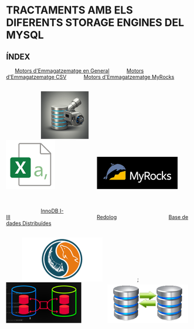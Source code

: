 # TRACTAMENTS AMB ELS DIFERENTS STORAGE ENGINES DEL MYSQL

## ÍNDEX

&nbsp;&nbsp;&nbsp;&nbsp;&nbsp;&nbsp;[Motors d'Emmagatzematge en General](Storage-Engines/)&nbsp;&nbsp;&nbsp;&nbsp;&nbsp;&nbsp;&nbsp;&nbsp;&nbsp;&nbsp;&nbsp;&nbsp;[Motors d'Emmagatzematge CSV](Storage-Engine-CSV/)&nbsp;&nbsp;&nbsp;&nbsp;&nbsp;&nbsp;&nbsp;&nbsp;&nbsp;&nbsp;&nbsp;&nbsp;[Motors d'Emmagatzematge MyRocks](Storage-Engine-MyRocks/)<br><br>

&nbsp;&nbsp;&nbsp;&nbsp;&nbsp;&nbsp;&nbsp;&nbsp;&nbsp;&nbsp;&nbsp;&nbsp;&nbsp;&nbsp;&nbsp;&nbsp;&nbsp;&nbsp;&nbsp;&nbsp;&nbsp;&nbsp;&nbsp;&nbsp;<a href="Storage-Engines/"><img src ="imatges/storage_engine_logo.jpg" width = 130/></a>&nbsp;&nbsp;&nbsp;&nbsp;&nbsp;&nbsp;&nbsp;&nbsp;&nbsp;&nbsp;&nbsp;&nbsp;&nbsp;&nbsp;&nbsp;&nbsp;&nbsp;&nbsp;&nbsp;&nbsp;&nbsp;&nbsp;&nbsp;&nbsp;&nbsp;&nbsp;&nbsp;&nbsp;&nbsp;&nbsp;&nbsp;&nbsp;&nbsp;&nbsp;&nbsp;&nbsp;&nbsp;<a href="Storage-Engine-CSV/"><img src ="imatges/csv_logo.png" width = 134/></a>&nbsp;&nbsp;&nbsp;&nbsp;&nbsp;&nbsp;&nbsp;&nbsp;&nbsp;&nbsp;&nbsp;&nbsp;&nbsp;&nbsp;&nbsp;&nbsp;&nbsp;&nbsp;&nbsp;&nbsp;&nbsp;&nbsp;&nbsp;&nbsp;&nbsp;&nbsp;&nbsp;&nbsp;&nbsp;<a href="Storage-Engine-MyRocks/"><img src ="imatges/myrocks_logo.png" width = 220/></a><br><br><br>

&nbsp;&nbsp;&nbsp;&nbsp;&nbsp;&nbsp;&nbsp;&nbsp;&nbsp;&nbsp;&nbsp;&nbsp;&nbsp;&nbsp;&nbsp;&nbsp;&nbsp;&nbsp;&nbsp;&nbsp;&nbsp;&nbsp;&nbsp;&nbsp;[InnoDB I-III](InnoDB/)&nbsp;&nbsp;&nbsp;&nbsp;&nbsp;&nbsp;&nbsp;&nbsp;&nbsp;&nbsp;&nbsp;&nbsp;&nbsp;&nbsp;&nbsp;&nbsp;&nbsp;&nbsp;&nbsp;&nbsp;&nbsp;&nbsp;&nbsp;&nbsp;&nbsp;&nbsp;&nbsp;&nbsp;&nbsp;&nbsp;&nbsp;&nbsp;&nbsp;&nbsp;&nbsp;&nbsp;&nbsp;&nbsp;&nbsp;&nbsp;&nbsp;&nbsp;&nbsp;&nbsp;&nbsp;&nbsp;&nbsp;&nbsp;&nbsp;&nbsp;&nbsp;&nbsp;&nbsp;&nbsp;&nbsp;&nbsp;&nbsp;&nbsp;&nbsp;&nbsp;[Redolog](Redolog/)&nbsp;&nbsp;&nbsp;&nbsp;&nbsp;&nbsp;&nbsp;&nbsp;&nbsp;&nbsp;&nbsp;&nbsp;&nbsp;&nbsp;&nbsp;&nbsp;&nbsp;&nbsp;&nbsp;&nbsp;&nbsp;&nbsp;&nbsp;&nbsp;&nbsp;&nbsp;&nbsp;&nbsp;&nbsp;&nbsp;&nbsp;&nbsp;&nbsp;&nbsp;&nbsp;&nbsp;[Base de dades Distribuïdes](BD-Distribuides/)<br><br>

&nbsp;&nbsp;&nbsp;&nbsp;&nbsp;&nbsp;&nbsp;&nbsp;&nbsp;&nbsp;&nbsp;<a href="InnoDB/"><img src ="imatges/innodb_logo.png" width = 220/></a>&nbsp;&nbsp;&nbsp;&nbsp;&nbsp;&nbsp;&nbsp;&nbsp;&nbsp;&nbsp;&nbsp;&nbsp;&nbsp;&nbsp;&nbsp;&nbsp;&nbsp;&nbsp;&nbsp;&nbsp;&nbsp;&nbsp;&nbsp;&nbsp;;<a href="Redolog/"><img src ="imatges/redolog_logo.png" width = 205/></a>&nbsp;&nbsp;&nbsp;&nbsp;&nbsp;&nbsp;&nbsp;&nbsp;&nbsp;&nbsp;&nbsp;&nbsp;&nbsp;&nbsp;&nbsp;&nbsp;&nbsp;&nbsp;<a href="BD-Distribuides/"><img src ="imatges/distribuides_logo.png" width = 220/></a><br><br><br>